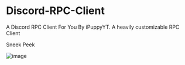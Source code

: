 # Discord-RPC-Client
A Discord RPC Client For You By iPuppyYT. A heavily customizable RPC Client

Sneek Peek

![image](https://user-images.githubusercontent.com/71689062/183264873-46c04ab8-af1e-4b0d-af68-8de2a80ca574.png)

